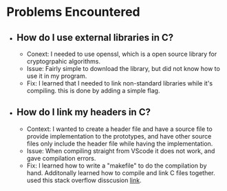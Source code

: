 Problems Encountered
====================

* How do I use external libraries in C?
  -------------------------------------
  * Conext: I needed to use openssl, which is a open source library for cryptogrpahic algorithms.
  * Issue: Fairly simple to download the library, but did not know how to use it in my program.
  * Fix: I learned that I needed to link non-standard libraries while it's compiling. this is done by adding a simple flag.
    
* How do I link my headers in C?
  -----------------------------
  * Context: I wanted to create a header file and have a source file to provide implementation to the prototypes, and have other source files only include the header file while having the implementation.
  * Issue: When compiling straight from VScode it does not work, and gave compilation errors.
  * Fix: I learned how to write a "makefile" to do the compilation by hand. Additonally learned how to compile and link C files together. used this stack overflow disscusion [link](https://stackoverflow.com/questions/18548157/c-header-files-and-compilation-linking).
